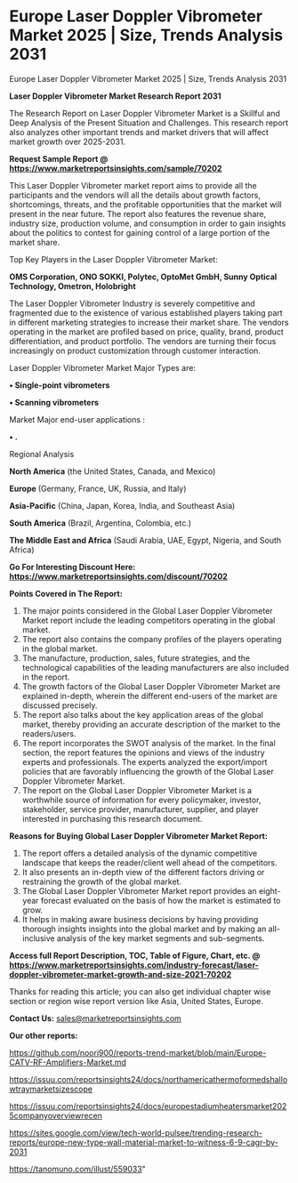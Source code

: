 # Europe Laser Doppler Vibrometer Market 2025 | Size, Trends Analysis 2031
Europe Laser Doppler Vibrometer Market 2025 | Size, Trends Analysis 2031

<strong>Laser Doppler Vibrometer Market Research Report 2031</strong>

The Research Report on Laser Doppler Vibrometer Market is a Skillful and Deep Analysis of the Present Situation and Challenges. This research report also analyzes other important trends and market drivers that will affect market growth over 2025-2031.

<strong>Request Sample Report @ <a href=https://www.marketreportsinsights.com/sample/70202>https://www.marketreportsinsights.com/sample/70202</a></strong>

This Laser Doppler Vibrometer market report aims to provide all the participants and the vendors will all the details about growth factors, shortcomings, threats, and the profitable opportunities that the market will present in the near future. The report also features the revenue share, industry size, production volume, and consumption in order to gain insights about the politics to contest for gaining control of a large portion of the market share.

Top Key Players in the Laser Doppler Vibrometer Market:

<strong>OMS Corporation, ONO SOKKI, Polytec, OptoMet GmbH, Sunny Optical Technology, Ometron, Holobright</strong>

The Laser Doppler Vibrometer Industry is severely competitive and fragmented due to the existence of various established players taking part in different marketing strategies to increase their market share. The vendors operating in the market are profiled based on price, quality, brand, product differentiation, and product portfolio. The vendors are turning their focus increasingly on product customization through customer interaction.

Laser Doppler Vibrometer Market Major Types are:

<strong>• Single-point vibrometers

• Scanning vibrometers</strong>

Market Major end-user applications :

<strong>• .</strong>

Regional Analysis

</u><strong><b>North America</b></strong> (the United States, Canada, and Mexico)

<strong><b>Europe </b></strong>(Germany, France, UK, Russia, and Italy)

<strong><b>Asia-Pacific</b></strong> (China, Japan, Korea, India, and Southeast Asia)

<strong><b>South America</b></strong> (Brazil, Argentina, Colombia, etc.)

<strong><b>The Middle East and Africa</b></strong> (Saudi Arabia, UAE, Egypt, Nigeria, and South Africa)

<strong>Go For Interesting Discount Here: <a href=https://www.marketreportsinsights.com/discount/70202>https://www.marketreportsinsights.com/discount/70202</a></strong>

<strong>Points Covered in The Report:</strong>
<ol>
  <li>The major points considered in the Global Laser Doppler Vibrometer Market report include the leading competitors operating in the global market.</li>
  <li>The report also contains the company profiles of the players operating in the global market.</li>
  <li>The manufacture, production, sales, future strategies, and the technological capabilities of the leading manufacturers are also included in the report.</li>
  <li>The growth factors of the Global Laser Doppler Vibrometer Market are explained in-depth, wherein the different end-users of the market are discussed precisely.</li>
  <li>The report also talks about the key application areas of the global market, thereby providing an accurate description of the market to the readers/users.</li>
  <li>The report incorporates the SWOT analysis of the market. In the final section, the report features the opinions and views of the industry experts and professionals. The experts analyzed the export/import policies that are favorably influencing the growth of the Global Laser Doppler Vibrometer Market.</li>
  <li>The report on the Global Laser Doppler Vibrometer Market is a worthwhile source of information for every policymaker, investor, stakeholder, service provider, manufacturer, supplier, and player interested in purchasing this research document.</li>
</ol>
<strong>Reasons for Buying Global Laser Doppler Vibrometer Market Report:</strong>

<ol>
  <li>The report offers a detailed analysis of the dynamic competitive landscape that keeps the reader/client well ahead of the competitors.</li>
  <li>It also presents an in-depth view of the different factors driving or restraining the growth of the global market.</li>
  <li>The Global Laser Doppler Vibrometer Market report provides an eight-year forecast evaluated on the basis of how the market is estimated to grow.</li>
  <li>It helps in making aware business decisions by having providing thorough insights insights into the global market and by making an all-inclusive analysis of the key market segments and sub-segments.</li>
</ol>
<strong>Access full Report Description, TOC, Table of Figure, Chart, etc. @ <a href=https://www.marketreportsinsights.com/industry-forecast/laser-doppler-vibrometer-market-growth-and-size-2021-70202>https://www.marketreportsinsights.com/industry-forecast/laser-doppler-vibrometer-market-growth-and-size-2021-70202</a></strong>


Thanks for reading this article; you can also get individual chapter wise section or region wise report version like Asia, United States, Europe.

<strong>Contact Us:</strong>
sales@marketreportsinsights.com

<strong>Our other reports:</strong>

<a href=https://github.com/noori900/reports-trend-market/blob/main/Europe-CATV-RF-Amplifiers-Market.md>https://github.com/noori900/reports-trend-market/blob/main/Europe-CATV-RF-Amplifiers-Market.md</a>

<a href=https://issuu.com/reportsinsights24/docs/northamericathermoformedshallowtraymarketsizescope>https://issuu.com/reportsinsights24/docs/northamericathermoformedshallowtraymarketsizescope</a>

<a href=https://issuu.com/reportsinsights24/docs/europestadiumheatersmarket2025companyoverviewrecen>https://issuu.com/reportsinsights24/docs/europestadiumheatersmarket2025companyoverviewrecen</a>

<a href=https://sites.google.com/view/tech-world-pulsee/trending-research-reports/europe-new-type-wall-material-market-to-witness-6-9-cagr-by-2031>https://sites.google.com/view/tech-world-pulsee/trending-research-reports/europe-new-type-wall-material-market-to-witness-6-9-cagr-by-2031</a>

<a href=https://tanomuno.com/illust/559033>https://tanomuno.com/illust/559033</a>"
